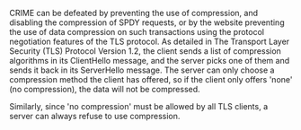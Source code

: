 
CRIME can be defeated by preventing the use of compression, and disabling the
compression of SPDY requests, or by the website preventing the use of
data compression on such transactions using the protocol negotiation features
of the TLS protocol. As detailed in The Transport Layer Security (TLS)
Protocol Version 1.2, the client sends a list of compression algorithms
in its ClientHello message, and the server picks one of them and sends it
back in its ServerHello message. The server can only choose a compression
method the client has offered, so if the client only offers
'none' (no compression), the data will not be compressed.

Similarly, since 'no compression' must be allowed by all TLS clients, a
 server can always refuse to use compression.